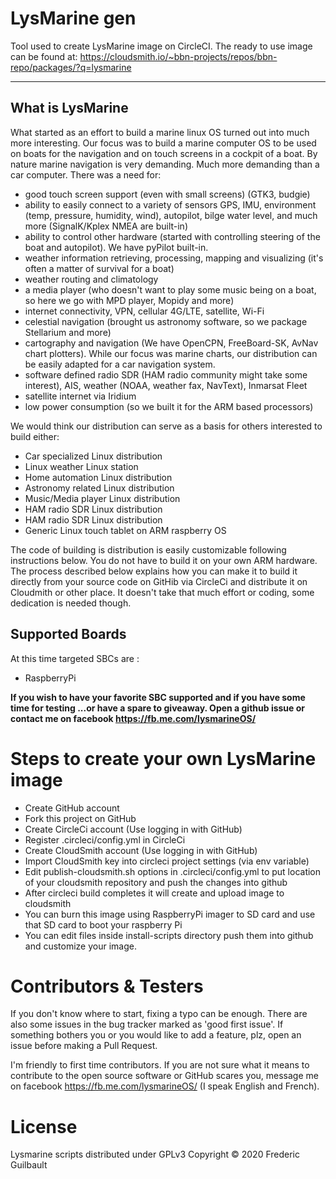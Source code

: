 # LysMarine gen
Tool used to create LysMarine image on CircleCI.
The ready to use image can be found at: <https://cloudsmith.io/~bbn-projects/repos/bbn-repo/packages/?q=lysmarine>

---

## What is LysMarine

What started as an effort to build a marine linux OS turned out into much more interesting.
Our focus was to build a marine computer OS to be used on boats for the navigation and on touch screens in a cockpit of a boat.
By nature marine navigation is very demanding. Much more demanding than a car computer. There was a need for: 

* good touch screen support (even with small screens) (GTK3, budgie)
* ability to easily connect to a variety of sensors GPS, IMU, environment (temp, pressure, humidity, wind), autopilot, bilge water level, and much more (SignalK/Kplex NMEA are built-in)
* ability to control other hardware (started with controlling steering of the boat and autopilot). We have pyPilot built-in.
* weather information retrieving, processing, mapping and visualizing (it's often a matter of survival for a boat)
* weather routing and climatology
* a media player (who doesn't want to play some music being on a boat, so here we go with MPD player, Mopidy and more)
* internet connectivity, VPN, cellular 4G/LTE, satellite, Wi-Fi
* celestial navigation (brought us astronomy software, so we package Stellarium and more)
* cartography and navigation (We have OpenCPN, FreeBoard-SK, AvNav chart plotters). While our focus was marine charts, our distribution can be easily adapted for a car navigation system.
* software defined radio SDR (HAM radio community might take some interest), AIS, weather (NOAA, weather fax, NavText), Inmarsat Fleet
* satellite internet via Iridium
* low power consumption (so we built it for the ARM based processors)

We would think our distribution can serve as a basis for others interested to build either:

* Car specialized Linux distribution
* Linux weather Linux station
* Home automation Linux distribution
* Astronomy related Linux distribution
* Music/Media player Linux distribution
* HAM radio SDR Linux distribution
* HAM radio SDR Linux distribution
* Generic Linux touch tablet on ARM raspberry OS

The code of building is distribution is easily customizable following instructions below.
You do not have to build it on your own ARM hardware. The process described below explains how you
can make it to build it directly from your source code on GitHib via CircleCi and distribute it on Cloudmith
or other place. It doesn't take that much effort or coding, some dedication is needed though.

## Supported Boards 

At this time targeted SBCs are :
 - RaspberryPi

__If you wish to have your favorite SBC supported and if you have some time for testing ...or have a spare to giveaway. 
Open a github issue or contact me on facebook https://fb.me.com/lysmarineOS/__

# Steps to create your own LysMarine image

* Create GitHub account
* Fork this project on GitHub
* Create CircleCi account (Use logging in with GitHub)
* Register .circleci/config.yml in CircleCi
* Create CloudSmith account (Use logging in with GitHub)
* Import CloudSmith key into circleci project settings (via env variable)
* Edit publish-cloudsmith.sh options in .circleci/config.yml to put location of your cloudsmith repository and push
  the changes into github
* After circleci build completes it will create and upload image to cloudsmith
* You can burn this image using RaspberryPi imager to SD card and use that SD card to boot your raspberry Pi
* You can edit files inside install-scripts directory push them into github and customize your image.

# Contributors & Testers

If you don't know where to start, fixing a typo can be enough. There are also some issues in the bug tracker marked as
'good first issue'. If something bothers you or you would like to add a feature, plz, open an issue before
making a Pull Request.

I'm friendly to first time contributors. If you are not sure what it means to contribute to the open source software
or GitHub scares you, message me on facebook <https://fb.me.com/lysmarineOS/> (I speak English and French). 

# License

Lysmarine scripts distributed under GPLv3
Copyright © 2020 Frederic Guilbault
